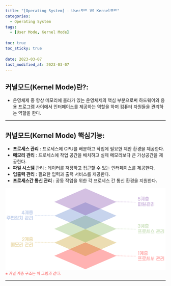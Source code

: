 ```yaml
---
title: "[Operating System] - User모드 VS Kernel모드"
categories:
  - Operating System
tags:
  - [User Mode, Kernel Mode]

toc: true
toc_sticky: true

date: 2023-03-07
last_modified_at: 2023-03-07
---
```


## 커널모드(Kernel Mode)란?:
- 운영체제 중 항상 메모리에 올라가 있는 운영체제의 핵심 부분으로써 하드웨어와 응용 프로그램 사이에서 인터페이스를 제공하는 역할을 하며 컴퓨터 자원들을 관리하는 역할을 한다.

* * *

## 커널모드(Kernel Mode) 핵심기능:
- **프로세스 관리** : 프로세스에 CPU를 배분하고 작업에 필요한 제반 환경을 제공한다.
- **메모리 관리** : 프로세스에 작업 공간을 배치하고 실제 메모리보다 큰 가상공간을 제공한다.
- **파일 시스템** 관리 : 데이터를 저장하고 접근할 수 있는 인터페이스를 제공한다.
- **입출력 관리** : 필요한 입력과 출력 서비스를 제공한다.
- **프로세스간 통신 관리** : 공동 작업을 위한 각 프로세스 간 통신 환경을 지원한다.

[![텍스트](/assets/images/Linux/%EC%BB%A4%EB%84%90%EB%AA%A8%EB%93%9C%20%EA%B3%84%EC%B8%B5%EA%B5%AC%EC%A1%B0.PNG)](/assets/images/Linux/%EC%BB%A4%EB%84%90%EB%AA%A8%EB%93%9C%20%EA%B3%84%EC%B8%B5%EA%B5%AC%EC%A1%B0.PNG)
<span style="color:#FA5858; font-size:12px">※ 커널 계층 구조는 위 그림과 같다.</span>

* * *